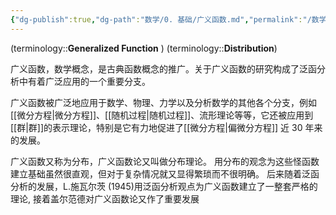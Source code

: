 ```yaml
---
{"dg-publish":true,"dg-path":"数学/0. 基础/广义函数.md","permalink":"/数学/0. 基础/广义函数/","dgPassFrontmatter":true,"noteIcon":"","created":"2024-05-21T15:20:28.189+08:00","updated":"2025-04-14T17:56:07.903+08:00"}
---
```


(terminology::**Generalized Function** )   (terminology::**Distribution**)

广义函数，数学概念，是古典函数概念的推广。关于广义函数的研究构成了泛函分析中有着广泛应用的一个重要分支。

广义函数被广泛地应用于数学、物理、力学以及分析数学的其他各个分支，例如[[微分方程\|微分方程]]、[[随机过程\|随机过程]]、流形理论等等，它还被应用到[[群\|群]]的表示理论，特别是它有力地促进了[[微分方程\|偏微分方程]] 近 30 年来的发展。

广义函数又称为分布，广义函数论又叫做分布理论。
用分布的观念为这些怪函数建立基础虽然很直观，但对于复杂情况就又显得繁琐而不很明确。
后来随着泛函分析的发展，L.施瓦尔茨 (1945)用泛函分析观点为广义函数建立了一整套严格的理论, 接着盖尔范德对广义函数论又作了重要发展



